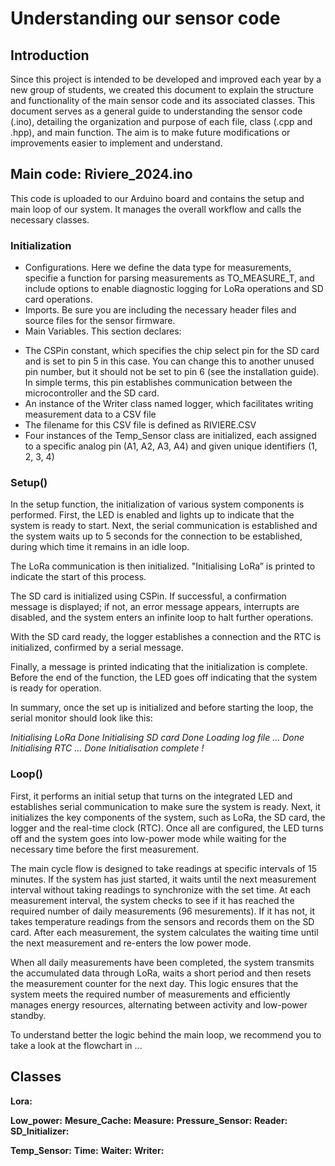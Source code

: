 # Understanding our sensor code

## Introduction
Since this project is intended to be developed and improved each year by a new group of students, we created this document to explain the structure and functionality of the main sensor code and its associated classes. This document serves as a general guide to understanding the sensor code (.ino), detailing the organization and purpose of each file, class (.cpp and .hpp), and main function. The aim is to make future modifications or improvements easier to implement and understand.

## Main code: Riviere_2024.ino
This code is uploaded to our Arduino board and contains the setup and main loop of our system. It manages the overall workflow and calls the necessary classes. 

### Initialization
* Configurations. Here we define the data type for measurements, specifie a function for parsing measurements as TO_MEASURE_T, and include options to enable diagnostic logging for LoRa operations and SD card operations.
* Imports. Be sure you are including the necessary header files and source files for the sensor firmware.
* Main Variables. This section declares:
 - The CSPin constant, which specifies the chip select pin for the SD card and is set to pin 5 in this case. You can change this to another unused pin number, but it should not be set to pin 6 (see the installation guide). In simple terms, this pin establishes communication between the microcontroller and the SD card.
 - An instance of the Writer class named logger, which facilitates writing measurement data to a CSV file
 - The filename for this CSV file is defined as RIVIERE.CSV
 - Four instances of the Temp_Sensor class are initialized, each assigned to a specific analog pin (A1, A2, A3, A4) and given unique identifiers (1, 2, 3, 4)

### Setup()
In the setup function, the initialization of various system components is performed. First, the LED is enabled and lights up to indicate that the system is ready to start. Next, the serial communication is established and the system waits up to 5 seconds for the connection to be established, during which time it remains in an idle loop.

The LoRa communication is then initialized. "Initialising LoRa” is printed to indicate the start of this process. 

The SD card is initialized using CSPin. If successful, a confirmation message is displayed; if not, an error message appears, interrupts are disabled, and the system enters an infinite loop to halt further operations.

With the SD card ready, the logger establishes a connection and the RTC is initialized, confirmed by a serial message.

Finally, a message is printed indicating that the initialization is complete. Before the end of the function, the LED goes off indicating that the system is ready for operation.

In summary, once the set up is initialized and before starting the loop, the serial monitor should look like this:

*Initialising LoRa*
*Done*
*Initialising SD card*
*Done*
*Loading log file ...*
*Done*
*Initialising RTC ...*
*Done*
*Initialisation complete !*

### Loop()
First, it performs an initial setup that turns on the integrated LED and establishes serial communication to make sure the system is ready. Next, it initializes the key components of the system, such as LoRa, the SD card, the logger and the real-time clock (RTC). Once all are configured, the LED turns off and the system goes into low-power mode while waiting for the necessary time before the first measurement.

The main cycle flow is designed to take readings at specific intervals of 15 minutes. If the system has just started, it waits until the next measurement interval without taking readings to synchronize with the set time. At each measurement interval, the system checks to see if it has reached the required number of daily measurements (96 mesurements). If it has not, it takes temperature readings from the sensors and records them on the SD card. After each measurement, the system calculates the waiting time until the next measurement and re-enters the low power mode.

When all daily measurements have been completed, the system transmits the accumulated data through LoRa, waits a short period and then resets the measurement counter for the next day. This logic ensures that the system meets the required number of measurements and efficiently manages energy resources, alternating between activity and low-power standby.

To understand better the logic behind the main loop, we recommend you to take a look at the flowchart in ...

## Classes

**Lora:**

**Low_power:**
**Mesure_Cache:**
**Measure:**
**Pressure_Sensor:**
**Reader:**
**SD_Initializer:**

**Temp_Sensor:**
**Time:**
**Waiter:**
**Writer:**





